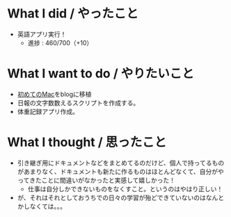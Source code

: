 # What I did / やったこと
- 英語アプリ実行！
  - 進捗 : 460/700（+10）

# What I want to do / やりたいこと
- [初めてのMac](https://slideck.io/github.com/yamap55/Slide/20170113/first_mac.md#/)をblogに移植
- 日報の文字数数えるスクリプトを作成する。
- 体重記録アプリ作成。

# What I thought / 思ったこと
- 引き継ぎ用にドキュメントなどをまとめてるのだけど、個人で持ってるものがあまりなく、ドキュメントも新たに作るものはほとんどなくて、自分がやってきたことに間違いがなかったと実感して嬉しかった！
  - 仕事は自分しかできないものをなくすこと。というのはやはり正しい！
- が、それはそれとしておうちでの日々の学習が殆どできていないのはなんとかしなくては。。。
